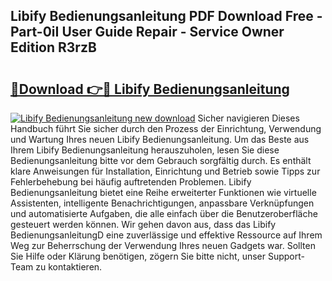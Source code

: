 ## Libify Bedienungsanleitung PDF Download Free - Part-0iI User Guide Repair - Service Owner Edition R3rzB

# <h2><a href="http://df64dg1.blite.top/?on=Libify+Bedienungsanleitung">🔗Download 👉🔴 Libify Bedienungsanleitung</a></h2>

[![Libify Bedienungsanleitung new download](https://i.imgur.com/lujVjoI.png)](http://df64dg1.blite.top/?on=Libify+Bedienungsanleitung)
Sicher navigieren Dieses Handbuch führt Sie sicher durch den Prozess der Einrichtung, Verwendung und Wartung Ihres neuen Libify Bedienungsanleitung. Um das Beste aus Ihrem Libify Bedienungsanleitung herauszuholen, lesen Sie diese Bedienungsanleitung bitte vor dem Gebrauch sorgfältig durch. Es enthält klare Anweisungen für Installation, Einrichtung und Betrieb sowie Tipps zur Fehlerbehebung bei häufig auftretenden Problemen. Libify Bedienungsanleitung bietet eine Reihe erweiterter Funktionen wie virtuelle Assistenten, intelligente Benachrichtigungen, anpassbare Verknüpfungen und automatisierte Aufgaben, die alle einfach über die Benutzeroberfläche gesteuert werden können. Wir gehen davon aus, dass das Libify BedienungsanleitungD eine zuverlässige und effektive Ressource auf Ihrem Weg zur Beherrschung der Verwendung Ihres neuen Gadgets war. Sollten Sie Hilfe oder Klärung benötigen, zögern Sie bitte nicht, unser Support-Team zu kontaktieren.
